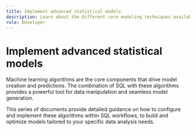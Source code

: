 ```yaml
---
title: Implement advanced statistical models
description: Learn about the different core modeling techniques available in Data Distiller, including clustering, classification, and regression. This document provides detailed guidance on how to configure and implement these algorithms within SQL workflows, to build and optimize models tailored to your specific data analysis needs.
role: Developer
---
```

# Implement advanced statistical models

Machine learning algorithms are the core components that drive model creation and predictions. The combination of SQL with these algorithms provides a powerful tool for data manipulation and seamless model generation.

This series of documents provide detailed guidance on how to configure and implement these algorithms within SQL workflows, to build and optimize models tailored to your specific data analysis needs.

